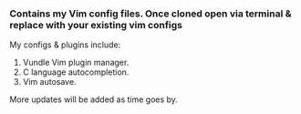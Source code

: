 ### Contains my Vim config files. Once cloned open via terminal & replace with your existing vim configs

My configs & plugins include:

1. Vundle Vim plugin manager. 
1. C language autocompletion.
2. Vim autosave.

More updates will be added as time goes by.
